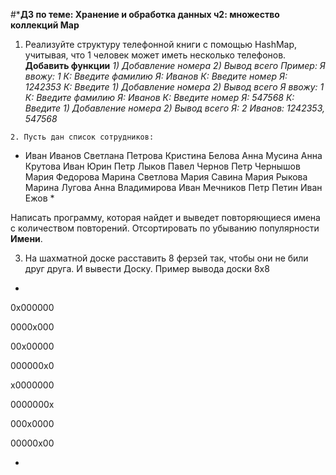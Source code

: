 #***ДЗ по теме: Хранение и обработка данных ч2: множество коллекций Map**

   1. Реализуйте структуру телефонной книги с помощью HashMap, учитывая, что 1 человек может иметь несколько телефонов.
    **Добавить функции** *1) Добавление номера
    2) Вывод всего
    Пример:
    Я ввожу: 1
    К: Введите фамилию
    Я: Иванов
    К: Введите номер
    Я: 1242353
    К: Введите 1) Добавление номера
    2) Вывод всего
    Я ввожу: 1
    К: Введите фамилию
    Я: Иванов
    К: Введите номер
    Я: 547568
    К: Введите 1) Добавление номера
    2) Вывод всего
    Я: 2
    Иванов: 1242353, 547568*

    2. Пусть дан список сотрудников: 
    
*   Иван Иванов
    Светлана Петрова
    Кристина Белова
    Анна Мусина
    Анна Крутова
    Иван Юрин
    Петр Лыков
    Павел Чернов
    Петр Чернышов
    Мария Федорова
    Марина Светлова
    Мария Савина
    Мария Рыкова
    Марина Лугова
    Анна Владимирова
    Иван Мечников
    Петр Петин
    Иван Ежов *

Написать программу, которая найдет и выведет повторяющиеся имена с количеством повторений.
Отсортировать по убыванию популярности **Имени**.

  3.  На шахматной доске расставить 8 ферзей так, чтобы они не били друг друга. И вывести Доску. Пример вывода доски 8x8

*
0x000000

0000x000

00x00000

000000x0

x0000000

0000000x

000x0000

00000x00

*
